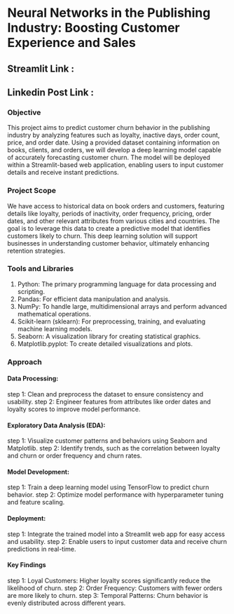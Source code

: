 # Neural Networks in the Publishing Industry: Boosting Customer Experience and Sales

## Streamlit Link :

## Linkedin Post Link :

### Objective

This project aims to predict customer churn behavior in the publishing industry by analyzing features such as loyalty, inactive days, order count, price, and order date. Using a provided dataset containing information on books, clients, and orders, we will develop a deep learning model capable of accurately forecasting customer churn. The model will be deployed within a Streamlit-based web application, enabling users to input customer details and receive instant predictions.

### Project Scope

We have access to historical data on book orders and customers, featuring details like loyalty, periods of inactivity, order frequency, pricing, order dates, and other relevant attributes from various cities and countries. The goal is to leverage this data to create a predictive model that identifies customers likely to churn. This deep learning solution will support businesses in understanding customer behavior, ultimately enhancing retention strategies.

### Tools and Libraries

1.	Python: The primary programming language for data processing and scripting.
2.	Pandas: For efficient data manipulation and analysis.
3.	NumPy: To handle large, multidimensional arrays and perform advanced mathematical operations.
4.	Scikit-learn (sklearn): For preprocessing, training, and evaluating machine learning models.
5.	Seaborn: A visualization library for creating statistical graphics.
6.	Matplotlib.pyplot: To create detailed visualizations and plots.

### Approach
#### Data Processing:
step 1: Clean and preprocess the dataset to ensure consistency and usability.
step 2: Engineer features from attributes like order dates and loyalty scores to improve model performance.

#### Exploratory Data Analysis (EDA):
step 1: Visualize customer patterns and behaviors using Seaborn and Matplotlib.
step 2: Identify trends, such as the correlation between loyalty and churn or order frequency and churn rates.

#### Model Development:
step 1: Train a deep learning model using TensorFlow to predict churn behavior.
step 2: Optimize model performance with hyperparameter tuning and feature scaling.

#### Deployment:
step 1: Integrate the trained model into a Streamlit web app for easy access and usability.
step 2: Enable users to input customer data and receive churn predictions in real-time.

#### Key Findings
step 1: Loyal Customers: Higher loyalty scores significantly reduce the likelihood of churn.
step 2: Order Frequency: Customers with fewer orders are more likely to churn.
step 3: Temporal Patterns: Churn behavior is evenly distributed across different years.
